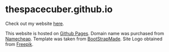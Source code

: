 # thespacecuber.github.io

Check out my website [here](https://www.royceho.net).

This website is hosted on [Github Pages](https://pages.github.com/).
Domain name was purchased from [Namecheap](https://www.namecheap.com/).
Template was taken from [BootStrapMade](https://bootstrapmade.com/iportfolio-bootstrap-portfolio-websites-template/).
Site Logo obtained from [Freepik](https://www.freepik.com/vectors/logo). 
